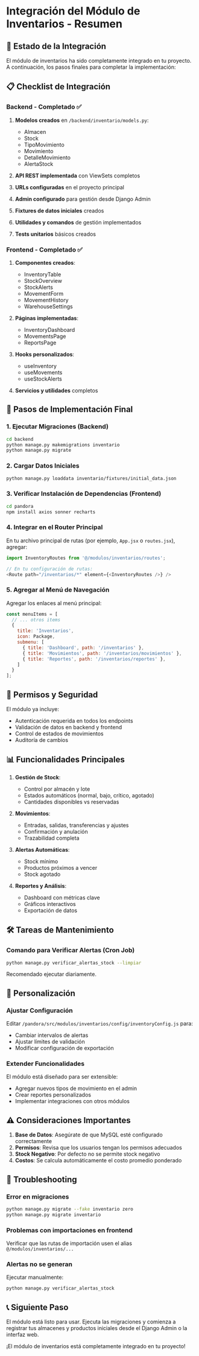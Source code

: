 # Integración del Módulo de Inventarios - Resumen

## 🚀 Estado de la Integración

El módulo de inventarios ha sido completamente integrado en tu proyecto. A continuación, los pasos finales para completar la implementación:

## 📋 Checklist de Integración

### Backend - Completado ✅

1. **Modelos creados** en `/backend/inventario/models.py`:
   - Almacen
   - Stock
   - TipoMovimiento
   - Movimiento
   - DetalleMovimiento
   - AlertaStock

2. **API REST implementada** con ViewSets completos
3. **URLs configuradas** en el proyecto principal
4. **Admin configurado** para gestión desde Django Admin
5. **Fixtures de datos iniciales** creados
6. **Utilidades y comandos** de gestión implementados
7. **Tests unitarios** básicos creados

### Frontend - Completado ✅

1. **Componentes creados**:
   - InventoryTable
   - StockOverview
   - StockAlerts
   - MovementForm
   - MovementHistory
   - WarehouseSettings

2. **Páginas implementadas**:
   - InventoryDashboard
   - MovementsPage
   - ReportsPage

3. **Hooks personalizados**:
   - useInventory
   - useMovements
   - useStockAlerts

4. **Servicios y utilidades** completos

## 🔧 Pasos de Implementación Final

### 1. Ejecutar Migraciones (Backend)

```bash
cd backend
python manage.py makemigrations inventario
python manage.py migrate
```

### 2. Cargar Datos Iniciales

```bash
python manage.py loaddata inventario/fixtures/initial_data.json
```

### 3. Verificar Instalación de Dependencias (Frontend)

```bash
cd pandora
npm install axios sonner recharts
```

### 4. Integrar en el Router Principal

En tu archivo principal de rutas (por ejemplo, `App.jsx` o `routes.jsx`), agregar:

```javascript
import InventoryRoutes from '@/modulos/inventarios/routes';

// En tu configuración de rutas:
<Route path="/inventarios/*" element={<InventoryRoutes />} />
```

### 5. Agregar al Menú de Navegación

Agregar los enlaces al menú principal:

```javascript
const menuItems = [
  // ... otros items
  {
    title: 'Inventarios',
    icon: Package,
    submenu: [
      { title: 'Dashboard', path: '/inventarios' },
      { title: 'Movimientos', path: '/inventarios/movimientos' },
      { title: 'Reportes', path: '/inventarios/reportes' },
    ]
  }
];
```

## 🔐 Permisos y Seguridad

El módulo ya incluye:
- Autenticación requerida en todos los endpoints
- Validación de datos en backend y frontend
- Control de estados de movimientos
- Auditoría de cambios

## 📊 Funcionalidades Principales

1. **Gestión de Stock**:
   - Control por almacén y lote
   - Estados automáticos (normal, bajo, crítico, agotado)
   - Cantidades disponibles vs reservadas

2. **Movimientos**:
   - Entradas, salidas, transferencias y ajustes
   - Confirmación y anulación
   - Trazabilidad completa

3. **Alertas Automáticas**:
   - Stock mínimo
   - Productos próximos a vencer
   - Stock agotado

4. **Reportes y Análisis**:
   - Dashboard con métricas clave
   - Gráficos interactivos
   - Exportación de datos

## 🛠️ Tareas de Mantenimiento

### Comando para Verificar Alertas (Cron Job)

```bash
python manage.py verificar_alertas_stock --limpiar
```

Recomendado ejecutar diariamente.

## 📝 Personalización

### Ajustar Configuración

Editar `/pandora/src/modulos/inventarios/config/inventoryConfig.js` para:
- Cambiar intervalos de alertas
- Ajustar límites de validación
- Modificar configuración de exportación

### Extender Funcionalidades

El módulo está diseñado para ser extensible:
- Agregar nuevos tipos de movimiento en el admin
- Crear reportes personalizados
- Implementar integraciones con otros módulos

## ⚠️ Consideraciones Importantes

1. **Base de Datos**: Asegúrate de que MySQL esté configurado correctamente
2. **Permisos**: Revisa que los usuarios tengan los permisos adecuados
3. **Stock Negativo**: Por defecto no se permite stock negativo
4. **Costos**: Se calcula automáticamente el costo promedio ponderado

## 🐛 Troubleshooting

### Error en migraciones
```bash
python manage.py migrate --fake inventario zero
python manage.py migrate inventario
```

### Problemas con importaciones en frontend
Verificar que las rutas de importación usen el alias `@/modulos/inventarios/...`

### Alertas no se generan
Ejecutar manualmente:
```bash
python manage.py verificar_alertas_stock
```

## 📞 Siguiente Paso

El módulo está listo para usar. Ejecuta las migraciones y comienza a registrar tus almacenes y productos iniciales desde el Django Admin o la interfaz web.

¡El módulo de inventarios está completamente integrado en tu proyecto!
